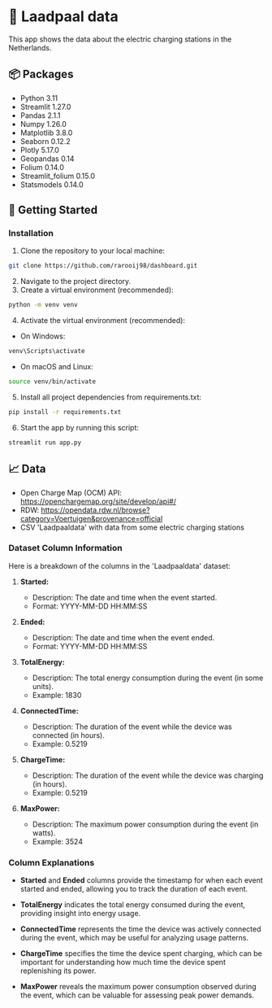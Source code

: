 # 🔌 Laadpaal data
This app shows the data about the electric charging stations in the Netherlands.

## 📦 Packages

- Python 3.11
- Streamlit 1.27.0
- Pandas 2.1.1
- Numpy 1.26.0
- Matplotlib 3.8.0
- Seaborn 0.12.2
- Plotly 5.17.0
- Geopandas 0.14
- Folium 0.14.0
- Streamlit_folium 0.15.0
- Statsmodels 0.14.0

## 🚀 Getting Started

### Installation

1. Clone the repository to your local machine: 
```bash
git clone https://github.com/rarooij98/dashboard.git
```
2. Navigate to the project directory.
3. Create a virtual environment (recommended):
```bash
python -m venv venv
```
4. Activate the virtual environment (recommended):
- On Windows:
```bash
venv\Scripts\activate
```
- On macOS and Linux:
```bash
source venv/bin/activate
```
5. Install all project dependencies from requirements.txt:
```bash
pip install -r requirements.txt
```
6. Start the app by running this script:
```bash
streamlit run app.py
```

## 📈 Data
* Open Charge Map (OCM) API: https://openchargemap.org/site/develop/api#/
* RDW: https://opendata.rdw.nl/browse?category=Voertuigen&provenance=official
* CSV 'Laadpaaldata' with data from some electric charging stations

### Dataset Column Information

Here is a breakdown of the columns in the 'Laadpaaldata' dataset:

1. **Started:** 
   - Description: The date and time when the event started.
   - Format: YYYY-MM-DD HH:MM:SS

2. **Ended:** 
   - Description: The date and time when the event ended.
   - Format: YYYY-MM-DD HH:MM:SS

3. **TotalEnergy:** 
   - Description: The total energy consumption during the event (in some units).
   - Example: 1830

4. **ConnectedTime:** 
   - Description: The duration of the event while the device was connected (in hours).
   - Example: 0.5219

5. **ChargeTime:** 
   - Description: The duration of the event while the device was charging (in hours).
   - Example: 0.5219

6. **MaxPower:** 
   - Description: The maximum power consumption during the event (in watts).
   - Example: 3524

### Column Explanations

- **Started** and **Ended** columns provide the timestamp for when each event started and ended, allowing you to track the duration of each event.

- **TotalEnergy** indicates the total energy consumed during the event, providing insight into energy usage.

- **ConnectedTime** represents the time the device was actively connected during the event, which may be useful for analyzing usage patterns.

- **ChargeTime** specifies the time the device spent charging, which can be important for understanding how much time the device spent replenishing its power.

- **MaxPower** reveals the maximum power consumption observed during the event, which can be valuable for assessing peak power demands.


